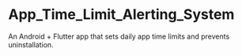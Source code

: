 # App_Time_Limit_Alerting_System
An Android + Flutter app that sets daily app time limits and prevents uninstallation. 
